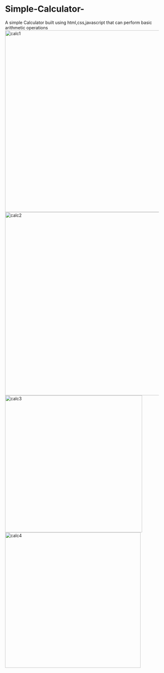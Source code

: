 # Simple-Calculator-
A simple Calculator built using html,css,javascript that can perform basic arithmetic operations
<img width="596" alt="calc1" src="https://user-images.githubusercontent.com/105445283/207518317-cf83788c-5a10-4023-83f7-68427876ec58.png">
<img width="601" alt="calc2" src="https://user-images.githubusercontent.com/105445283/207519055-856830da-7f48-4c7c-ac2e-4bff08c0fa16.png">
<img width="449" alt="calc3" src="https://user-images.githubusercontent.com/105445283/207519123-e6f485f3-2baf-4ee0-89d1-7cdc8a349a5e.png">
<img width="444" alt="calc4" src="https://user-images.githubusercontent.com/105445283/207519152-f0989df9-4836-4fbf-bd20-66b7ae778b44.png">

